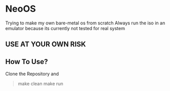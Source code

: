 # NeoOS
Trying to make my own bare-metal os from scratch
Always run the iso in an emulator because its currently not tested for real system

## USE AT YOUR OWN RISK

## How To Use?
Clone the Repository and
> make clean
> make run
